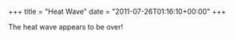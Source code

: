+++
title = "Heat Wave"
date = "2011-07-26T01:16:10+00:00"
+++

The heat wave appears to be over!
			